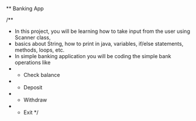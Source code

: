 ** Banking App

/**
 * In this project, you will be learning how to take input from the user using Scanner class,
 * basics about String, how to print in java, variables, if/else statements, methods, loops, etc.
 * In simple banking application you will be coding the simple bank operations like 
 * - Check balance
 * - Deposit
 * - Withdraw
 * - Exit 
 */